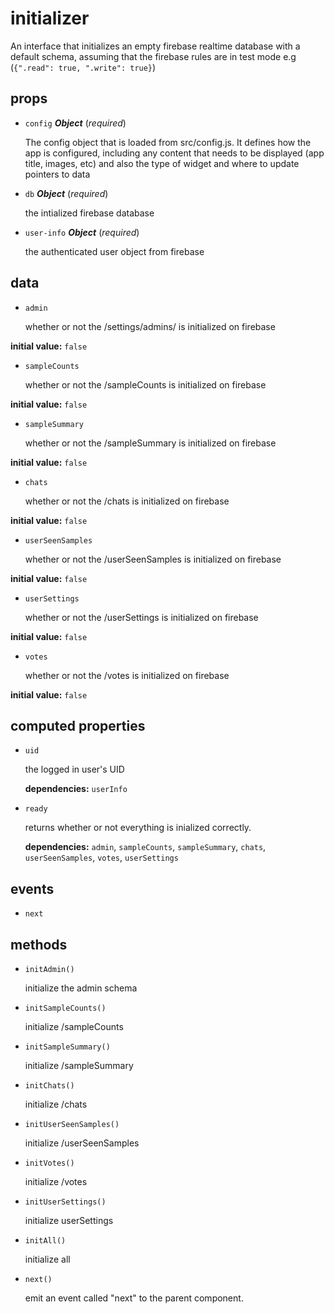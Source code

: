 # initializer 

An interface that initializes an empty firebase realtime database
with a default schema, assuming that the firebase rules are in test mode
e.g (`{".read": true, ".write": true}`) 

## props 

- `config` ***Object*** (*required*) 

  The config object that is loaded from src/config.js.
  It defines how the app is configured, including
  any content that needs to be displayed (app title, images, etc)
  and also the type of widget and where to update pointers to data 

- `db` ***Object*** (*required*) 

  the intialized firebase database 

- `user-info` ***Object*** (*required*) 

  the authenticated user object from firebase 

## data 

- `admin` 

  whether or not the /settings/admins/<username> is initialized on firebase 

**initial value:** `false` 

- `sampleCounts` 

  whether or not the /sampleCounts is initialized on firebase 

**initial value:** `false` 

- `sampleSummary` 

  whether or not the /sampleSummary is initialized on firebase 

**initial value:** `false` 

- `chats` 

  whether or not the /chats is initialized on firebase 

**initial value:** `false` 

- `userSeenSamples` 

  whether or not the /userSeenSamples is initialized on firebase 

**initial value:** `false` 

- `userSettings` 

  whether or not the /userSettings is initialized on firebase 

**initial value:** `false` 

- `votes` 

  whether or not the /votes is initialized on firebase 

**initial value:** `false` 

## computed properties 

- `uid` 

  the logged in user's UID 

   **dependencies:** `userInfo` 

- `ready` 

  returns whether or not everything is inialized correctly. 

   **dependencies:** `admin`, `sampleCounts`, `sampleSummary`, `chats`, `userSeenSamples`, `votes`, `userSettings` 


## events 

- `next` 

## methods 

- `initAdmin()` 

  initialize the admin schema 

- `initSampleCounts()` 

  initialize /sampleCounts 

- `initSampleSummary()` 

  initialize /sampleSummary 

- `initChats()` 

  initialize /chats 

- `initUserSeenSamples()` 

  initialize /userSeenSamples 

- `initVotes()` 

  initialize /votes 

- `initUserSettings()` 

  initialize userSettings 

- `initAll()` 

  initialize all 

- `next()` 

  emit an event called "next" to the parent component. 

